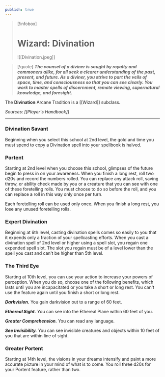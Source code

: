 ```yaml
---
publish: true
---
```

> [!infobox]
> # Wizard: Divination
> ![[Divination.jpeg]]

> [!quote]
> **_The counsel of a diviner is sought by royalty and commoners alike, for all seek a clearer understanding of the past, present, and future. As a diviner, you strive to part the veils of space, time, and consciousness so that you can see clearly. You work to master spells of discernment, remote viewing, supernatural knowledge, and foresight._**

The **Divination** Arcane Tradition is a [[Wizard]] subclass.

*Sources: [[Player's Handbook]]*
***
### Divination Savant

Beginning when you select this school at 2nd level, the gold and time you must spend to copy a Divination spell into your spellbook is halved.

### Portent

Starting at 2nd level when you choose this school, glimpses of the future begin to press in on your awareness. When you finish a long rest, roll two d20s and record the numbers rolled. You can replace any attack roll, saving throw, or ability check made by you or a creature that you can see with one of these foretelling rolls. You must choose to do so before the roll, and you can replace a roll in this way only once per turn.

Each foretelling roll can be used only once. When you finish a long rest, you lose any unused foretelling rolls.

### Expert Divination

Beginning at 6th level, casting divination spells comes so easily to you that it expends only a fraction of your spellcasting efforts. When you cast a divination spell of 2nd level or higher using a spell slot, you regain one expended spell slot. The slot you regain must be of a level lower than the spell you cast and can't be higher than 5th level.

### The Third Eye

Starting at 10th level, you can use your action to increase your powers of perception. When you do so, choose one of the following benefits, which lasts until you are incapacitated or you take a short or long rest. You can't use the feature again until you finish a short or long rest.

**_Darkvision._** You gain darkvision out to a range of 60 feet.

**_Ethereal Sight._** You can see into the Ethereal Plane within 60 feet of you.

**_Greater Comprehension._** You can read any language.

**_See Invisibility._** You can see invisible creatures and objects within 10 feet of you that are within line of sight.

### Greater Portent

Starting at 14th level, the visions in your dreams intensify and paint a more accurate picture in your mind of what is to come. You roll three d20s for your Portent feature, rather than two.